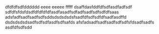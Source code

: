 dfdfdfsdfdddddd
eeee
eeeee
fffff
dsaffdasfddfdfsdfasdfadfsdf
sdfdfsfdsfdsdfdfdfdfdfasdfasadfsdfadfsadfsdfsdfdfsaas
adsfadfsadfsadfsdfsddsdsdsdsdsfsadfdfsdfsdfdfsadfasdffd
dsdsdsdsdsadfsdfsdfasdfsdfsafds
afsfadsadfsadfsadfsdfsdfsfdsadfsadfs
asdfdfsdfsdd
